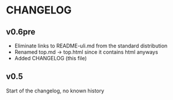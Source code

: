 CHANGELOG
=========

v0.6pre
-------

- Eliminate links to README-uli.md from the standard distribution
- Renamed top.md -> top.html since it contains html anyways
- Added CHANGELOG (this file)

v0.5
----

Start of the changelog, no known history
